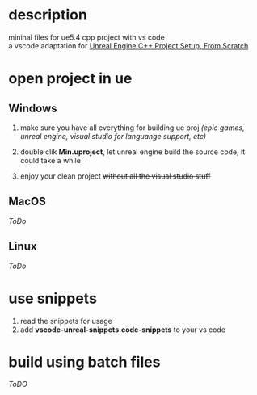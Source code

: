 # description
mininal files for ue5.4 cpp project with vs code  
a vscode adaptation for [Unreal Engine C++ Project Setup, From Scratch](https://youtu.be/94FvzO1HVzY?si=o4KD11MiVVOQZgEf)  

# open project in ue
## Windows
1. make sure you have all everything for building ue proj _(epic games, unreal engine, visual studio for languange support, etc)_  
  
2. double clik **Min.uproject**, let unreal engine build the source code, it could take a while  

3. enjoy your clean project ~~without all the visual studio stuff~~  

## MacOS
_ToDo_  
## Linux
_ToDo_  

# use snippets
1. read the snippets for usage  
2. add **vscode-unreal-snippets.code-snippets** to your vs code  

# build using batch files
_ToDO_